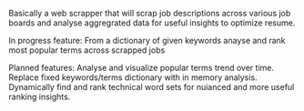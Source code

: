 Basically a web scrapper that will scrap job descriptions across various job boards and analyse aggregrated data for useful insights to optimize resume.

In progress feature: 
From a dictionary of given keywords anayse and rank most popular terms across scrapped jobs

Planned features:
Analyse and visualize popular terms trend over time.
Replace fixed keywords/terms dictionary with in memory analysis. Dynamically find and rank technical word sets for nuianced and more useful ranking insights.

